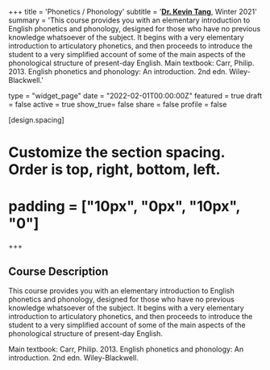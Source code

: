 +++
title = 'Phonetics / Phonology'
subtitle = '[**Dr. Kevin Tang**](https://slam.phil.hhu.de/authors/kevin/), Winter 2021'
summary = 'This course provides you with an elementary introduction to English phonetics and phonology, designed for those who have no previous knowledge whatsoever of the subject. It begins with a very elementary introduction to articulatory phonetics, and then proceeds to introduce the student to a very simplified account of some of the main aspects of the phonological structure of present-day English. Main textbook: Carr, Philip. 2013. English phonetics and phonology: An introduction. 2nd edn. Wiley-Blackwell.'

type = "widget_page"
date = "2022-02-01T00:00:00Z"
featured = true
draft = false
active = true
show_true= false
share = false
profile = false

[design.spacing]
  # Customize the section spacing. Order is top, right, bottom, left.
  # padding = ["10px", "0px", "10px", "0"]

+++

## Course Description

This course provides you with an elementary introduction to English phonetics and phonology, designed for those who have no previous knowledge whatsoever of the subject. It begins with a very elementary introduction to articulatory phonetics, and then proceeds to introduce the student to a very simplified account of some of the main aspects of the phonological structure of present-day English.

Main textbook: Carr, Philip. 2013. English phonetics and phonology: An introduction. 2nd edn. Wiley-Blackwell.
